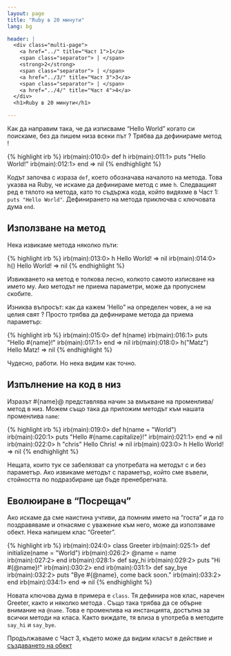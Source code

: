 ```yaml
---
layout: page
title: "Ruby в 20 минути"
lang: bg

header: |
  <div class="multi-page">
    <a href="../" title="Част 1">1</a>
    <span class="separator"> | </span>
    <strong>2</strong>
    <span class="separator"> | </span>
    <a href="../3/" title="Част 3">3</a>
    <span class="separator"> | </span>
    <a href="../4/" title="Част 4">4</a>
  </div>
  <h1>Ruby в 20 минути</h1>

---
```


Как да направим така, че да изписваме “Hello World” когато си поискаме,
без да пишем низа всеки път ? Трябва да дефинираме метод !

{% highlight irb %}
irb(main):010:0> def h
irb(main):011:1> puts "Hello World!"
irb(main):012:1> end
=> nil
{% endhighlight %}

Кодът започва с израза `def`, което обозначава началото на метода. Това
указва на Ruby, че искаме да дефинираме метод с име `h`. Следващият ред
е тялото на метода, като то съдържа кода, който видяхме в Част 1: `puts
"Hello World"`. Дефинирането на метода приключва с ключовата дума `end`.

## Използване на метод

Нека извикаме метода няколко пъти:

{% highlight irb %}
irb(main):013:0> h
Hello World!
=> nil
irb(main):014:0> h()
Hello World!
=> nil
{% endhighlight %}

Извикването на метод е толкова лесно, колкото самото изписване на името
му. Ако методът не приема параметри, може да пропуснем скобите.

Изниква въпросът: как да кажем ‘Hello” на определен човек, а не на целия
свят ? Просто трябва да дефинираме метода да приема параметър:

{% highlight irb %}
irb(main):015:0> def h(name)
irb(main):016:1> puts "Hello #{name}!"
irb(main):017:1> end
=> nil
irb(main):018:0> h("Matz")
Hello Matz!
=> nil
{% endhighlight %}

Чудесно, работи. Но нека видим как точно.

## Изпълнение на код в низ

Изразът #\{name}@ представлява начин за вмъкване на променлива/метод в
низ. Можем също така да приложим методът към нашата променлива `name`\:

{% highlight irb %}
irb(main):019:0> def h(name = "World")
irb(main):020:1> puts "Hello #{name.capitalize}!"
irb(main):021:1> end
=> nil
irb(main):022:0> h "chris"
Hello Chris!
=> nil
irb(main):023:0> h
Hello World!
=> nil
{% endhighlight %}

Нещата, които тук се забелязват са употребата на методът с и без
параметър. Ако извикаме методът с параметър, който сме въвели,
стойността по подразбиране ще бъде пренебрегната.

## Еволюиране в “Посрещач”

Ако искаме да сме наистина учтиви, да помним името на “госта” и да го
поздравяваме и отнасяме с уважение към него, може да използваме обект.
Нека напишем клас “Greeter”.

{% highlight irb %}
irb(main):024:0> class Greeter
irb(main):025:1>   def initialize(name = "World")
irb(main):026:2>     @name = name
irb(main):027:2>   end
irb(main):028:1>   def say_hi
irb(main):029:2>     puts "Hi #{@name}!"
irb(main):030:2>   end
irb(main):031:1>   def say_bye
irb(main):032:2>     puts "Bye #{@name}, come back soon."
irb(main):033:2>   end
irb(main):034:1> end
=> nil
{% endhighlight %}

Новата ключова дума в примера е `class`. Тя дефинира нов клас, наречен
Greeter, както и няколко метода . Също така трябва да се обърне внимание
на `@name`. Това е променлива на инстанцията, достъпна за всички методи
на класа. Както виждате, тя влиза в употреба в методите `say_hi` и
`say_bye`.

Продължаваме с Част 3, където може да видим класът в действие и
[създаването на обект](../3/)
